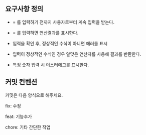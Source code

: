 ## 요구사항 정의

- = 를 입력하기 전까지 사용자로부터 계속 입력을 받는다.

- = 를 입력하면 연산결과를 표시한다.

- 입력을 확인 후, 정상적인 수식이 아니면 에러를 표시

- 입력이 정상적인 수식인 경우 알맞은 연산자를 사용해 결과를 반환한다.

- 특정 숫자 입력 시 이스터에그를 표시한다.
 


## 커밋 컨벤션
커밋은 다음 양식으로 해주세요.

fix: 수정

feat: 기능추가

chore: 기타 간단한 작업